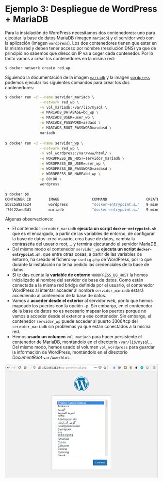 # Ejemplo 3: Despliegue de WordPress + MariaDB

Para la instalación de WordPress necesitamos dos contenedores: uno para ejecutar la base de datos MariaDB (imagen `mariadb`) y el servidor web con la aplicación (imagen `wordpress`). Los dos contenedores tienen que estar en la misma red y deben tener acceso por nombre (resolución DNS) ya que de principio no sabemos que dirección IP va a coger cada contenedor. Por lo tanto vamos a crear los contenedores en la misma red:

```bash
$ docker network create red_wp
```

Siguiendo la documentación de la imagen [`mariadb`](https://hub.docker.com/_/mariadb) y la imagen [`wordpress`](https://hub.docker.com/_/wordpress) podemos ejecutar los siguientes comandos para crear los dos contenedores:

```bash
$ docker run -d --name servidor_mariadb \
                --network red_wp \
                -v vol_mariadb:/var/lib/mysql \
                -e MARIADB_DATABASE=bd_wp \
                -e MARIADB_USER=user_wp \
                -e MARIADB_PASSWORD=asdasd \
                -e MARIADB_ROOT_PASSWORD=asdasd \
                mariadb
                
$ docker run -d --name servidor_wp \
                --network red_wp \
                -v vol_wordpress:/var/www/html/ \
                -e WORDPRESS_DB_HOST=servidor_mariadb \
                -e WORDPRESS_DB_USER=user_wp \
                -e WORDPRESS_DB_PASSWORD=asdasd \
                -e WORDPRESS_DB_NAME=bd_wp \
                -p 80:80 \
                wordpress

$ docker ps
CONTAINER ID        IMAGE               COMMAND                  CREATED             STATUS              PORTS                NAMES
5b2c5a82a524        wordpress           "docker-entrypoint.s…"   9 minutes ago       Up 9 minutes        0.0.0.0:80->80/tcp   servidor_wp
f70f22aed3d1        mariadb             "docker-entrypoint.s…"   9 minutes ago       Up 9 minutes        3306/tcp             servidor_mariadb
```

Algunas observaciones:

* El contenedor `servidor_mariadb` **ejecuta un script `docker-entrypoint.sh`** que es el encargado, a partir de las variables de entorno, de configurar la base de datos: crea usuario, crea base de datos, cambia la contraseña del usuario root,... y termina ejecutando el servidor MariaDB.
* Del mismo modo el contenedor `servidor_wp` **ejecuta un script `docker-entrypoint.sh`**, que entre otras cosas, a partir de las variables de entorno, ha creado el fichero `wp-config.php` de WordPress, por lo que durante la instalación no te ha pedido las credenciales de la base de datos.
* Si te das cuenta la **variable de entorno** `WORDPRESS_DB_HOST` la hemos inicializado al nombre del servidor de base de datos. Como están conectada a la misma red bridge definida por el usuario, el contenedor WordPress al intentar acceder al nombre `servidor_mariadb` estará accediendo al contenedor de la base de datos.
* Vamos a **acceder desde el exterior** al servidor web, por lo que hemos mapeado los puertos con la opción `-p`. Sin embargo, en el contenedor de la base de datos no es necesario mapear los puertos porque no vamos a acceder desde el exterior a ese contenedor. Sin embargo, el contenedor `servidor_wp` puede acceder al puerto 3306/tcp del `servidor_mariadb` sin problemas ya que están conectados a la misma red.
* Hemos **usado un volumen** `vol_mariadb` para hacer persistente el contenedor de MariaDB, montándolo en el directorio `/var/lib/mysql.`. Del mismo modo, hemos usado el volumen `vol_wordpress` para guardar la información de WordPress, montándolo en el directorio *DocumentRoot* `var/www/html`.

![wordpress](img/wp.png)